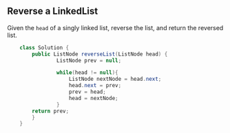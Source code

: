 ## Reverse a LinkedList

Given the ```head``` of a singly linked list, reverse the list, and return the reversed list.
```java
    class Solution {
        public ListNode reverseList(ListNode head) {
                ListNode prev = null;

                while(head != null){
                    ListNode nextNode = head.next;
                    head.next = prev;
                    prev = head;
                    head = nextNode;
                }
        return prev;        
        }
    }
```